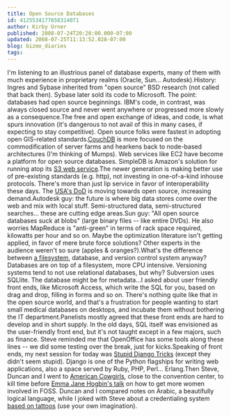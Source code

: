 ```yaml
---
title: Open Source Databases
id: 4125534177658314071
author: Kirby Urner
published: 2008-07-24T20:20:00.000-07:00
updated: 2008-07-25T11:13:52.028-07:00
blog: bizmo_diaries
tags: 
---
```


I'm listening to an illustrious panel of database experts, many of them with much experience in proprietary realms (Oracle, Sun... Autodesk).History:  Ingres and Sybase inherited from "open source" BSD research (not called that back then).  Sybase later sold its code to Microsoft.  The point:  databases had open source beginnings.  IBM's code, in contrast, was always closed source and never went anywhere or progressed more slowly as a consequence.The free and open exchange of ideas, and code, is what spurs innovation (it's dangerous to not avail of this in many cases, if expecting to stay competitive). Open source folks were fastest in adopting open GIS-related standards.[CouchDB](http://incubator.apache.org/couchdb/) is more focused on the commodification of server farms and hearkens back to node-based architectures (I'm thinking of Mumps).  Web services like EC2 have become a platform for open source databases. SimpleDB is Amazon's solution for running atop its [S3 web service](http://en.wikipedia.org/wiki/Amazon_S3).The newer generation is making better use of pre-existing standards (e.g. http), not investing in one-of-a-kind inhouse protocols.  There's more than just lip service in favor of interoperability these days.  The [USA's DoD](http://arstechnica.com/news.ars/post/20060820-7545.html) is moving towards open source, increasing demand.Autodesk guy:  the future is where big data stores come over the web and mix with local stuff. Semi-structured data, semi-structured searches... these are cutting edge areas.Sun guy: "All open source databases suck at blobs" (large binary files -- like entire DVDs).  He also worries MapReduce is "anti-green" in terms of rack space required, kilowatts per hour and so on.  Maybe the optimization literature isn't getting applied, in favor of mere brute force solutions?  Other experts in the audience weren't so sure (apples & oranges?).What's the difference between [a filesystem](http://www.danga.com/mogilefs/), database, and version control system anyway?  Databases are on top of a filesystem, more CPU intensive. Versioning systems tend to not use relational databases, but why? Subversion uses SQLlite.  The database might be for metadata...I asked about user friendly front ends, like Microsoft Access, which write the SQL for you, based on drag and drop, filling in forms and so on.  There's nothing quite like that in the open source world, and that's a frustration for people wanting to start small medical databases on desktops, and incubate them without bothering the IT department.Panelists mostly agreed that these front ends are hard to develop and in short supply.  In the old days, SQL itself was envisioned as the user-friendly front end, but it's not taught except in a few majors, such as finance. Steve reminded me that OpenOffice has some tools along these lines -- we did some testing over the break, just for kicks.Speaking of front ends, my next session for today was  [Stupid Django Tricks](http://toys.jacobian.org/presentations/2008/oscon/tricks/) (except they didn't seem stupid).  Django is one of the Python flagships for writing web applications, also a space served by Ruby, PHP, Perl... Erlang.Then Steve, Duncan and I went to [American Cowgirls](http://www.mapclicks.com/American-Cowgirls), close to the convention center, to kill time before [Emma Jane Hogbin's talk](http://worldgame.blogspot.com/2008/07/women-and-foss.html) on how to get more women involved in FOSS.  Duncan and I compared notes on Arabic, a beautifully logical language, while I joked with Steve about a credentialing system [based on tattoos](http://controlroom.blogspot.com/2007/04/spring-cleaning.html) (use your own imagination).
